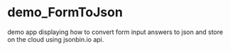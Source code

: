 # demo_FormToJson

demo app displaying how to convert form input answers to json and store on the cloud using jsonbin.io api.
